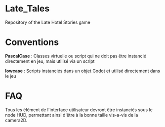 # Late_Tales
Repository of the Late Hotel Stories game

# Conventions
**PascalCase** : Classes virtuelle ou script qui ne doit pas être instancié directement en jeu, mais utilisé via un script

**lowcase** : Scripts instanciés dans un objet Godot et utilisé directement dans le jeu

# FAQ

Tous les élément de l'interface utilisateur devront être instanciés sous le node HUD, permettant ainsi d'être à la bonne taille vis-a-vis de la camera2D.
